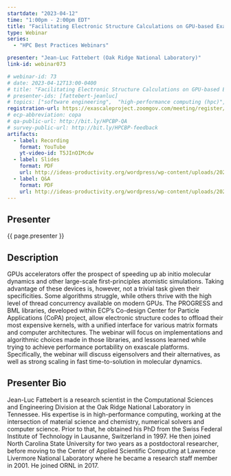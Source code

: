 ```yaml
---
startdate: "2023-04-12"
time: "1:00pm - 2:00pm EDT"
title: "Facilitating Electronic Structure Calculations on GPU-based Exascale Platforms"
type: Webinar
series: 
  - "HPC Best Practices Webinars"

presenter: "Jean-Luc Fattebert (Oak Ridge National Laboratory)"
link-id: webinar073

# webinar-id: 73
# date: 2023-04-12T13:00-0400
# title: "Facilitating Electronic Structure Calculations on GPU-based Exascale Platforms"
# presenter-ids: [fattebert-jeanluc]
# topics: ["software engineering",  "high-performance computing (hpc)", "performance at leadership computing facilities", “online learning”]
registration-url: https://exascaleproject.zoomgov.com/meeting/register/vJIsdu2trz4oHcvHfBiEco7RFJzPWwNfh3E
# ecp-abbreviation: copa
# qa-public-url: http://bit.ly/HPCBP-QA
# survey-public-url: http://bit.ly/HPCBP-feedback
artifacts:
  - label: Recording
    format: YouTube
    yt-video-id: T5JInOIMcdw
  - label: Slides
    format: PDF
    url: http://ideas-productivity.org/wordpress/wp-content/uploads/2023/04/hpcbp-073-copa.pdf
  - label: Q&A
    format: PDF
    url: http://ideas-productivity.org/wordpress/wp-content/uploads/2023/04/hpcbp-073-qa.pdf
---
```


## Presenter

{{ page.presenter }}

## Description

GPUs accelerators offer the prospect of speeding up ab initio molecular dynamics and other large-scale first-principles atomistic simulations. Taking advantage of these devices is, however, not a trivial task given their specificities. Some algorithms struggle, while others thrive with the high level of thread concurrency available on modern GPUs. The PROGRESS and BML libraries, developed within ECP’s Co-design Center for Particle Applications (CoPA) project, allow electronic structure codes to offload their most expensive kernels, with a unified interface for various matrix formats and computer architectures. The webinar will focus on implementations and algorithmic choices made in those libraries, and lessons learned while trying to achieve performance portability on exascale platforms. Specifically, the webinar will discuss eigensolvers and their alternatives, as well as strong scaling in fast time-to-solution in molecular dynamics.

## Presenter Bio

Jean-Luc Fattebert is a research scientist in the Computational Sciences and Engineering Division at the Oak Ridge National Laboratory in Tennessee. His expertise is in high-performance computing, working at the intersection of material science and chemistry, numerical solvers and computer science. Prior to that, he obtained his PhD from the Swiss Federal Institute of Technology in Lausanne, Switzerland in 1997. He then joined North Carolina State University for two years as a postdoctoral researcher, before moving to the Center of Applied Scientific Computing at Lawrence Livermore National Laboratory where he became a research staff member in 2001. He joined ORNL in 2017.
